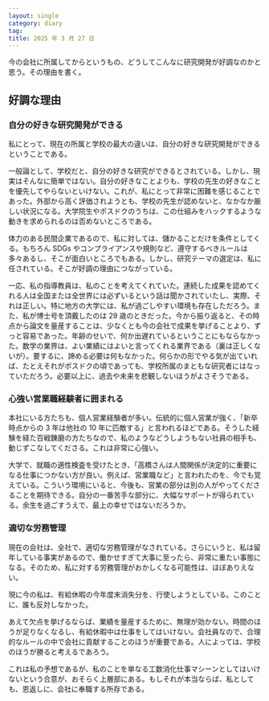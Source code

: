 ```yaml
---
layout: single
category: diary
tag:
title: 2025 年 3 月 27 日
---
```


今の会社に所属してからというもの、どうしてこんなに研究開発が好調なのかと思う。その理由を書く。

## 好調な理由

### 自分の好きな研究開発ができる

私にとって、現在の所属と学校の最大の違いは、自分の好きな研究開発ができるということである。

一般論として、学校だと、自分の好きな研究ができるとされている。しかし、現実はそんなに簡単ではない。自分の好きなことよりも、学校の先生の好きなことを優先してやらないといけない。これが、私にとって非常に困難を感じることであった。外部から高く評価されようとも、学校の先生が認めないと、なかなか厳しい状況になる。大学院生やポスドクのうちは、この仕組みをハックするような動きを求められるのは否めないところである。

体力のある民間企業であるので、私に対しては、儲かることだけを条件としてくる。もちろん SDGs やコンプライアンスや規則など、遵守するべきルールは多々あるし、そこが面白いところでもある。しかし、研究テーマの選定は、私に任されている。そこが好調の理由につながっている。

一応、私の指導教員は、私のことを考えてくれていた。連続した成果を認めてくれる人は全国または全世界には必ずいるという話は聞かされていたし、実際、それは正しい。特に地方の大学には、私が過ごしやすい環境も存在しただろう。また、私が博士号を頂戴したのは 29 歳のときだった。今から振り返ると、その時点から論文を量産することは、少なくとも今の会社で成果を挙げることより、ずっと容易であった。年齢のせいで、何か出遅れているということにもならなかった。数学の業界は、よい業績にはよいと言ってくれる業界である（裏は正しくないが）。要するに、諦める必要は何もなかった。何らかの形でやる気が出ていれば、たとえそれがポスドクの頃であっても、学校所属のまともな研究者にはなっていただろう。必要以上に、過去や未来を悲観しないほうがよさそうである。

### 心強い営業職経験者に囲まれる

本社にいる方たちも、個人営業経験者が多い。伝統的に個人営業が強く、「新卒時点からの 3 年は他社の 10 年に匹敵する」と言われるほどである。そうした経験を経た百戦錬磨の方たちなので、私のようなどうしようもない社員の相手も、動じずこなしてくださる。これは非常に心強い。

大学で、就職の適性検査を受けたとき、「高橋さんは人間関係が決定的に重要になる仕事につかない方が良い。例えば、営業職など」と言われたのを、今でも覚えている。こういう環境にいると、今後も、営業の部分は別の人がやってくださることを期待できる。自分の一番苦手な部分に、大幅なサポートが得られている。余生を過ごすうえで、最上の幸せではないだろうか。

### 適切な労務管理

現在の会社は、全社で、適切な労務管理がなされている。さらにいうと、私は留年している事実があるので、働かせすぎて大事に至ったら、非常に重たい事態になる。そのため、私に対する労務管理がおかしくなる可能性は、ほぼありえない。

現に今の私は、有給休暇の今年度末消失分を、行使しようとしている。このことに、誰も反対しなかった。

あえて欠点を挙げるならば、業績を量産するために、無理が効かない。時間のほうが足りなくなるし、有給休暇中は仕事をしてはいけない。会社員なので、合理的なルールの中で会社に貢献することのほうが重要である。人によっては、学校のほうが勝ると考えるであろう。

これは私の予想であるが、私のことを単なる工数消化仕事マシーンとしてはいけないという合意が、おそらく上層部にある。もしそれが本当ならば、私としても、恩返しに、会社に奉職する所存である。
